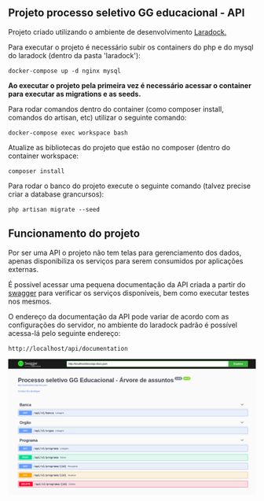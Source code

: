 ## Projeto processo seletivo GG educacional - API

Projeto criado utilizando o ambiente de desenvolvimento <a href="https://laradock.io" target="_blank">Laradock.</a>

Para executar o projeto é necessário subir os containers do php e do mysql do laradock (dentro da pasta 'laradock'):

```
docker-compose up -d nginx mysql
```
<strong>Ao executar o projeto pela primeira vez é necessário acessar o container para executar as migrations e as seeds.</strong>

Para rodar comandos dentro do container (como composer install, comandos do artisan, etc) utilizar o seguinte comando:

```
docker-compose exec workspace bash
```

Atualize as bibliotecas do projeto que estão no composer (dentro do container workspace:

```
composer install
```

Para rodar o banco do projeto execute o seguinte comando (talvez precise criar a database grancursos):

```
php artisan migrate --seed
```

## Funcionamento do projeto

Por ser uma API o projeto não tem telas para gerenciamento dos dados, apenas disponibiliza os serviços para serem consumidos por aplicações externas.

É possivel acessar uma pequena documentação da API criada a partir do <a href="https://swagger.io/" target="_blank">swagger</a> para verificar os serviços disponíveis, bem como executar testes nos mesmos.

O endereço da documentação da API pode variar de acordo com as configurações do servidor, no ambiente do laradock padrão é possível acessa-lá pelo seguinte endereço:

```
http://localhost/api/documentation
```


![alt text](https://raw.githubusercontent.com/danieldrduarte/gg-web/master/img/1.png)
